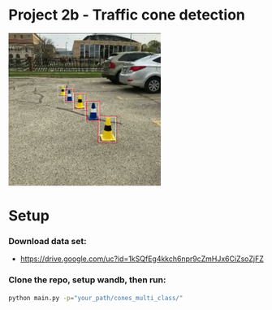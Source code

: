 # Project 2b - Traffic cone detection
<img src="6_traffic_cones.png" alt="MarineGEO circle logo" style="height: 300px; width:300px;"/>

<br/>

# Setup
### Download data set:
- https://drive.google.com/uc?id=1kSQfEg4kkch6npr9cZmHJx6CiZsoZjFZ
### Clone the repo, setup wandb, then run:
```sh
python main.py -p="your_path/cones_multi_class/"
```
